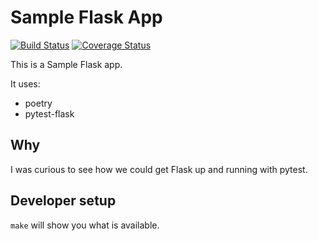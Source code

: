 # Sample Flask App

[![Build Status](https://github.com/bruskiza/flaskapp/actions/workflows/test.yml/badge.svg)](https://github.com/bruskiza/flaskapp/actions/workflows/test.yml/badge.svg)
[![Coverage Status](https://coveralls.io/repos/github/bruskiza/flaskapp/badge.svg?branch=main)](https://coveralls.io/github/bruskiza/flaskapp?branch=main)

This is a Sample Flask app.

It uses:

- poetry
- pytest-flask

## Why

I was curious to see how we could get Flask up and running with pytest.

## Developer setup

`make` will show you what is available.
